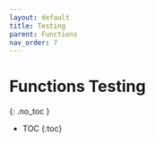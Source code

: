 ```yaml
---
layout: default
title: Testing
parent: Functions
nav_order: 7
---
```


# Functions Testing
{: .no_toc }

- TOC
{:toc}



